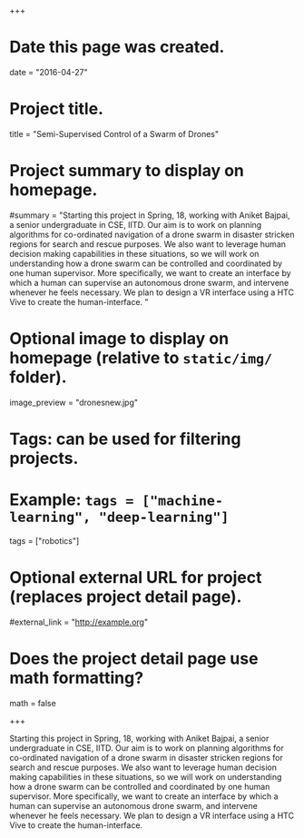 +++
# Date this page was created.
date = "2016-04-27"

# Project title.
title = "Semi-Supervised Control of a Swarm of Drones"

# Project summary to display on homepage.
#summary = "Starting this project in Spring, 18, working with Aniket Bajpai, a senior undergraduate in CSE, IITD. Our aim is to work on planning algorithms for co-ordinated navigation of a drone swarm in disaster stricken regions for search and rescue purposes. We also want to leverage human decision making capabilities in these situations, so we will work on understanding how a drone swarm can be controlled and coordinated by one human supervisor. More specifically, we want to create an interface by which a human can supervise an autonomous drone swarm, and intervene whenever he feels necessary. We plan to design a VR interface using a HTC Vive to create the human-interface. "

# Optional image to display on homepage (relative to `static/img/` folder).
image_preview = "dronesnew.jpg"

# Tags: can be used for filtering projects.
# Example: `tags = ["machine-learning", "deep-learning"]`
tags = ["robotics"]

# Optional external URL for project (replaces project detail page).
#external_link = "http://example.org"

# Does the project detail page use math formatting?
math = false

+++

Starting this project in Spring, 18, working with Aniket Bajpai, a senior undergraduate in CSE, IITD. Our aim is to work on planning algorithms for co-ordinated navigation of a drone swarm in disaster stricken regions for search and rescue purposes. We also want to leverage human decision making capabilities in these situations, so we will work on understanding how a drone swarm can be controlled and coordinated by one human supervisor. More specifically, we want to create an interface by which a human can supervise an autonomous drone swarm, and intervene whenever he feels necessary. We plan to design a VR interface using a HTC Vive to create the human-interface. 

